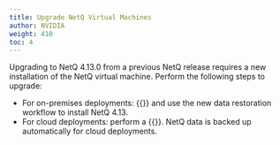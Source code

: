 ```yaml
---
title: Upgrade NetQ Virtual Machines
author: NVIDIA
weight: 410
toc: 4
---
```


Upgrading to NetQ 4.13.0 from a previous NetQ release requires a new installation of the NetQ virtual machine. Perform the following steps to upgrade:

- For on-premises deployments: {{<link title="Back Up and Restore NetQ" text="back up your NetQ data">}} and use the new data restoration workflow to install NetQ 4.13.
- For cloud deployments: perform a {{<link title="Install the NetQ System" text="fresh 4.13 installation">}}. NetQ data is backed up automatically for cloud deployments.